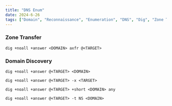 ```yaml
---
title: "DNS Enum"
date: 2024-6-26
tags: ["Domain", "Reconnaissance", "Enumeration", "DNS", "Dig", "Zone Transfer"]
---
```


### Zone Transfer

```console
dig +noall +answer <DOMAIN> axfr @<TARGET>
```

### Domain Discovery

```console
dig +noall +answer @<TARGET> <DOMAIN>
```

```console
dig +noall +answer @<TARGET> -x <TARGET>
```

```console
dig +noall +answer @<TARGET> +short <DOMAIN> any
```

```console
dig +noall +answer @<TARGET> -t NS <DOMAIN>
```
